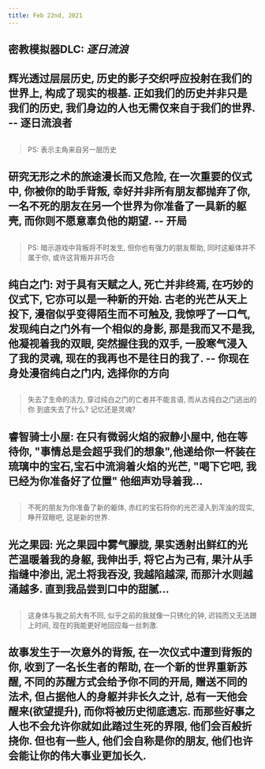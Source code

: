 ```yaml
---
title: Feb 22nd, 2021
---
```


## 密教模拟器DLC: _逐日流浪_
## 辉光透过层层历史, 历史的影子交织呼应投射在我们的世界上, 构成了现实的根基. 正如我们的历史并非只是我们的历史, 我们身边的人也无需仅来自于我们的世界.   -- 逐日流浪者
##
> PS: 表示主角来自另一层历史
## 研究无形之术的旅途漫长而又危险, 在一次重要的仪式中, 你被你的助手背叛, 幸好并非所有朋友都抛弃了你, 一名不死的朋友在另一个世界为你准备了一具新的躯壳, 而你则不愿意辜负他的期望. -- 开局
##
> PS: 暗示游戏中背叛将不时发生, 但你也有强力的朋友帮助, 同时这躯体并不属于你, 或许这背叛并非巧合
## 纯白之门: 对于具有天赋之人, 死亡并非终焉, 在巧妙的仪式下, 它亦可以是一种新的开始.  古老的光芒从天上投下, 漫宿似乎变得陌生而不可触及, 我惊呼了一口气, 发现纯白之门外有一个相似的身影, 那是我而又不是我, 他凝视着我的双眼, 突然握住我的双手, 一股寒气浸入了我的灵魂, 现在的我再也不是往日的我了. -- 你现在身处漫宿纯白之门内, 选择你的方向
##
> 失去了生命的活力, 穿过纯白之门的亡者并不能言语, 而从古纯白之门逃出的你 到底失去了什么? 记忆还是灵魂?
## 睿智骑士小屋: 在只有微弱火焰的寂静小屋中, 他在等待你, "事情总是会超乎我们的想象",他递给你一杯装在琉璃中的宝石,宝石中流淌着火焰的光芒, "喝下它吧, 我已经为你准备好了位置" 他细声劝导着我...
##
> 不死的朋友为你准备了新的躯体, 赤红的宝石将你的光芒浸入到浑浊的现实, 睁开双眼吧, 这是新的世界.
## 光之果园: 光之果园中雾气朦胧, 果实透射出鲜红的光芒温暖着我的身躯, 我伸出手, 将它占为己有, 果汁从手指缝中渗出, 泥土将我吞没, 我越陷越深, 而那汁水则越涌越多. 直到我品尝到口中的甜腻...
##
> 这身体与我之前大有不同, 似乎之前的我就像一只锈化的钟, 迟钝而又无法跟上时间, 现在的我能更好地回应每一丝刺激.
## 故事发生于一次意外的背叛, 在一次仪式中遭到背叛的你, 收到了一名长生者的帮助, 在一个新的世界重新苏醒, 不同的苏醒方式会给予你不同的开局, 赠送不同的法术, 但占据他人的身躯并非长久之计, 总有一天他会醒来(欲望提升), 而你将被历史彻底遗忘. 而那些好事之人也不会允许你就如此踏过生死的界限, 他们会百般折挠你. 但也有一些人, 他们会自称是你的朋友, 他们也许会能让你的伟大事业更加长久.
